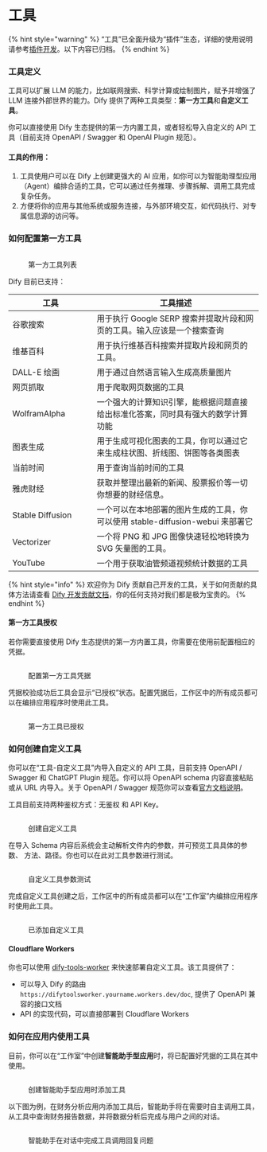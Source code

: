 # 工具

{% hint style="warning" %}
“工具”已全面升级为“插件”生态，详细的使用说明请参考[插件开发](https://docs.dify.ai/zh-hans/plugins/quick-start/install-plugins)。以下内容已归档。
{% endhint %}

### 工具定义

工具可以扩展 LLM 的能力，比如联网搜索、科学计算或绘制图片，赋予并增强了 LLM 连接外部世界的能力。Dify 提供了两种工具类型：**第一方工具**和**自定义工具**。

你可以直接使用 Dify 生态提供的第一方内置工具，或者轻松导入自定义的 API 工具（目前支持 OpenAPI / Swagger 和 OpenAI Plugin 规范）。

#### 工具的作用：

1. 工具使用户可以在 Dify 上创建更强大的 AI 应用，如你可以为智能助理型应用（Agent）编排合适的工具，它可以通过任务推理、步骤拆解、调用工具完成复杂任务。
2. 方便将你的应用与其他系统或服务连接，与外部环境交互，如代码执行、对专属信息源的访问等。

### 如何配置第一方工具

<figure><img src="https://assets-docs.dify.ai/dify-enterprise-mintlify/zh_CN/guides/tools/3d594f85e8a14c278494abde55656e67.png" alt=""><figcaption><p>第一方工具列表</p></figcaption></figure>

Dify 目前已支持：

<table><thead><tr><th width="154">工具</th><th>工具描述</th></tr></thead><tbody><tr><td>谷歌搜索</td><td>用于执行 Google SERP 搜索并提取片段和网页的工具。输入应该是一个搜索查询</td></tr><tr><td>维基百科</td><td>用于执行维基百科搜索并提取片段和网页的工具。</td></tr><tr><td>DALL-E 绘画</td><td>用于通过自然语言输入生成高质量图片</td></tr><tr><td>网页抓取</td><td>用于爬取网页数据的工具</td></tr><tr><td>WolframAlpha</td><td>一个强大的计算知识引擎，能根据问题直接给出标准化答案，同时具有强大的数学计算功能</td></tr><tr><td>图表生成</td><td>用于生成可视化图表的工具，你可以通过它来生成柱状图、折线图、饼图等各类图表</td></tr><tr><td>当前时间</td><td>用于查询当前时间的工具</td></tr><tr><td>雅虎财经</td><td>获取并整理出最新的新闻、股票报价等一切你想要的财经信息。</td></tr><tr><td>Stable Diffusion</td><td>一个可以在本地部署的图片生成的工具，你可以使用 stable-diffusion-webui 来部署它</td></tr><tr><td>Vectorizer</td><td>一个将 PNG 和 JPG 图像快速轻松地转换为 SVG 矢量图的工具。</td></tr><tr><td>YouTube</td><td>一个用于获取油管频道视频统计数据的工具</td></tr></tbody></table>

{% hint style="info" %}
欢迎你为 Dify 贡献自己开发的工具，关于如何贡献的具体方法请查看 [Dify 开发贡献文档](https://github.com/langgenius/dify/blob/main/CONTRIBUTING.md)，你的任何支持对我们都是极为宝贵的。
{% endhint %}

#### 第一方工具授权

若你需要直接使用 Dify 生态提供的第一方内置工具，你需要在使用前配置相应的凭据。

<figure><img src="https://assets-docs.dify.ai/dify-enterprise-mintlify/zh_CN/guides/tools/113f8bfb041d6c4afb76d0d23c43fbbf.png" alt=""><figcaption><p>配置第一方工具凭据</p></figcaption></figure>

凭据校验成功后工具会显示“已授权”状态。配置凭据后，工作区中的所有成员都可以在编排应用程序时使用此工具。

<figure><img src="https://assets-docs.dify.ai/dify-enterprise-mintlify/zh_CN/guides/tools/a8d8a7969f55992e01afa75ce93d03b4.png" alt=""><figcaption><p>第一方工具已授权</p></figcaption></figure>

### 如何创建自定义工具

你可以在“工具-自定义工具”内导入自定义的 API 工具，目前支持 OpenAPI / Swagger 和 ChatGPT Plugin 规范。你可以将 OpenAPI schema 内容直接粘贴或从 URL 内导入。关于 OpenAPI / Swagger 规范你可以查看[官方文档说明](https://swagger.io/specification/)。

工具目前支持两种鉴权方式：无鉴权 和 API Key。

<figure><img src="https://assets-docs.dify.ai/dify-enterprise-mintlify/zh_CN/guides/tools/fae5960eecf336487a16ce164a61874a.png" alt=""><figcaption><p>创建自定义工具</p></figcaption></figure>

在导入 Schema 内容后系统会主动解析文件内的参数，并可预览工具具体的参数、 方法、路径。你也可以在此对工具参数进行测试。

<figure><img src="https://assets-docs.dify.ai/dify-enterprise-mintlify/zh_CN/guides/tools/9bfbd3b0b25bd3abfd919ae29ca8fc33.png" alt=""><figcaption><p>自定义工具参数测试</p></figcaption></figure>

完成自定义工具创建之后，工作区中的所有成员都可以在“工作室”内编排应用程序时使用此工具。

<figure><img src="https://assets-docs.dify.ai/dify-enterprise-mintlify/zh_CN/guides/tools/6031ce17cbaacd7e4df0374bada93508.png" alt=""><figcaption><p>已添加自定义工具</p></figcaption></figure>

#### Cloudflare Workers

你也可以使用 [dify-tools-worker](https://github.com/crazywoola/dify-tools-worker) 来快速部署自定义工具。该工具提供了：

* 可以导入 Dify 的路由 `https://difytoolsworker.yourname.workers.dev/doc`, 提供了 OpenAPI 兼容的接口文档
* API 的实现代码，可以直接部署到 Cloudflare Workers

### 如何在应用内使用工具

目前，你可以在“工作室”中创建**智能助手型应用**时，将已配置好凭据的工具在其中使用。

<figure><img src="https://assets-docs.dify.ai/dify-enterprise-mintlify/zh_CN/guides/tools/53864182bd045c29f7d3ffeb927f3faa.png" alt=""><figcaption><p>创建智能助手型应用时添加工具</p></figcaption></figure>

以下图为例，在财务分析应用内添加工具后，智能助手将在需要时自主调用工具，从工具中查询财务报告数据，并将数据分析后完成与用户之间的对话。

<figure><img src="https://assets-docs.dify.ai/dify-enterprise-mintlify/zh_CN/guides/tools/a34f35e9995801d1a351a3d1ff4a2e40.png" alt=""><figcaption><p>智能助手在对话中完成工具调用回复问题</p></figcaption></figure>

